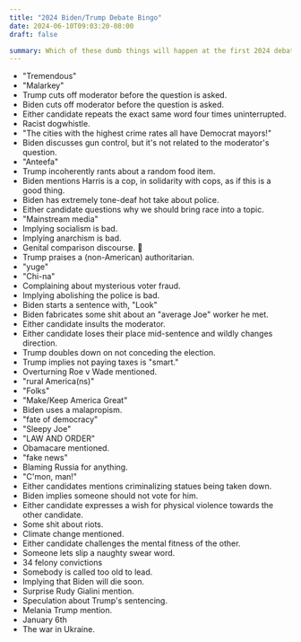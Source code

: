 ```yaml
---
title: "2024 Biden/Trump Debate Bingo"
date: 2024-06-10T09:03:20-08:00
draft: false

summary: Which of these dumb things will happen at the first 2024 debate?
---
```

* "Tremendous"
* "Malarkey"
* Trump cuts off moderator before the question is asked.
* Biden cuts off moderator before the question is asked.
* Either candidate repeats the exact same word four times uninterrupted.
* Racist dogwhistle.
* "The cities with the highest crime rates all have Democrat mayors!"
* Biden discusses gun control, but it\'s not related to the moderator's question.
* "Anteefa"
* Trump incoherently rants about a random food item.
* Biden mentions Harris is a cop, in solidarity with cops, as if this is a good thing.
* Biden has extremely tone-deaf hot take about police.
* Either candidate questions why we should bring race into a topic.
* "Mainstream media"
* Implying socialism is bad.
* Implying anarchism is bad.
* Genital comparison discourse. 🍆
* Trump praises a (non-American) authoritarian.
* "yuge"
* "Chi-na"
* Complaining about mysterious voter fraud.
* Implying abolishing the police is bad.
* Biden starts a sentence with, "Look"
* Biden fabricates some shit about an "average Joe" worker he met.
* Either candidate insults the moderator.
* Either candidate loses their place mid-sentence and wildly changes direction.
* Trump doubles down on not conceding the election.
* Trump implies not paying taxes is "smart."
* Overturning Roe v Wade mentioned.
* "rural America(ns)"
* "Folks"
* "Make/Keep America Great"
* Biden uses a malapropism.
* "fate of democracy"
* "Sleepy Joe"
* "LAW AND ORDER"
* Obamacare mentioned.
* "fake news"
* Blaming Russia for anything.
* "C'mon, man!"
* Either candidates mentions criminalizing statues being taken down.
* Biden implies someone should not vote for him.
* Either candidate expresses a wish for physical violence towards the other candidate.
* Some shit about riots.
* Climate change mentioned.
* Either candidate challenges the mental fitness of the other.
* Someone lets slip a naughty swear word.
* 34 felony convictions
* Somebody is called too old to lead.
* Implying that Biden will die soon.
* Surprise Rudy Gialini mention.
* Speculation about Trump's sentencing.
* Melania Trump mention.
* January 6th
* The war in Ukraine.